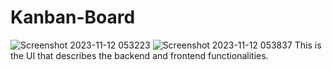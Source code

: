 # Kanban-Board
![Screenshot 2023-11-12 053223](https://github.com/Kanav31/Kanban-Board/assets/90086445/9a4c2903-442b-4b4c-89a0-7a4f44e74b98)
![Screenshot 2023-11-12 053837](https://github.com/Kanav31/Kanban-Board/assets/90086445/cf297cdd-3c86-4d79-a581-ae8087f0a3a8)
This is the UI that describes the backend and frontend functionalities.
